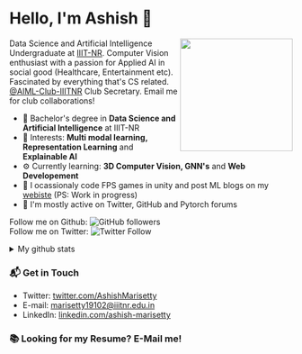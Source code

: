 # Hello, I'm Ashish 👋
<img align='right' src='https://media.giphy.com/media/bcKmIWkUMCjVm/giphy.gif' width='200"'>

Data Science and Artificial Intelligence Undergraduate at [IIIT-NR](https://www.iiitnr.ac.in/). Computer Vision enthusiast with a passion for Applied AI in social good (Healthcare, Entertainment etc). Fascinated by everything that's CS related. [@AIML-Club-IIITNR](https://github.com/AIML-Club-IIITNR) Club Secretary. Email me for club collaborations!

- 🔭 Bachelor's degree in **Data Science and Artificial Intelligence** at IIIT-NR
- 🌱 Interests: **Multi modal learning,  Representation Learning** and **Explainable AI**
- ⚙️ Currently learning: **3D Computer Vision, GNN's** and **Web Developement**
- 👯 I ocassionaly code FPS games in unity and post ML blogs on my [webiste](https://ashish013.github.io/) (PS: Work in progress)
- 💬 I'm mostly active on Twitter, GitHub and Pytorch forums

Follow me on Github: ![GitHub followers](https://img.shields.io/github/followers/Ashish013?label=Follow&style=social)  
Follow me on Twitter: ![Twitter Follow](https://img.shields.io/twitter/follow/AshishMarisetty?label=Follow&style=social)  

<details>
  <summary>My github stats</summary>
  &nbsp;&nbsp;&nbsp;&nbsp;<img src="https://github-readme-stats.vercel.app/api?username=Ashish013">
</details>  


### 📬 Get in Touch

- Twitter: [twitter.com/AshishMarisetty](https://twitter.com/AshishMarisetty)
- E-mail: marisetty19102@iiitnr.edu.in
- LinkedIn: [linkedin.com/ashish-marisetty](https://www.linkedin.com/in/ashish-marisetty-72136b191/)

### 📚 Looking for my Resume? E-Mail me!
<!--- ![Ashish Marisetty's github stats](https://github-readme-stats.vercel.app/api?username=Ashish013&show_icons=true&hide_border=true) ---> 
